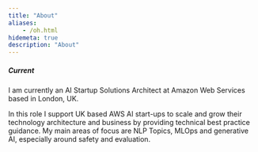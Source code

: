 ```yaml
---
title: "About"
aliases:
    - /oh.html
hidemeta: true
description: "About"
---
```

##### Current
I am currently an AI Startup Solutions Architect at Amazon Web Services based in London, UK.

In this role I support UK based AWS AI start-ups to scale and grow their technology architecture and business by providing technical best practice guidance. My main areas of focus are NLP Topics, MLOps and generative AI, especially around safety and evaluation.
